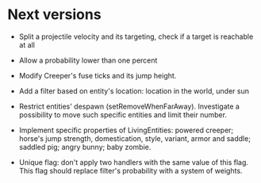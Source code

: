 # Next versions
- Split a projectile velocity and its targeting, check if a
target is reachable at all
- Allow a probability lower than one percent

- Modify Creeper's fuse ticks and its jump height.
- Add a filter based on entity's location: location in the world,
under sun
- Restrict entities' despawn (setRemoveWhenFarAway). Investigate
a possibility to move such specific entities and limit their number.
- Implement specific properties of LivingEntities: powered creeper;
horse's jump strength, domestication, style, variant, armor and saddle;
saddled pig; angry bunny; baby zombie.
- Unique flag: don't apply two handlers with the same value of this
flag. This flag should replace filter's probability with a system of
 weights.